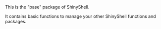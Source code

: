 This is the "base" package of ShinyShell. 

It contains basic functions to manage your other ShinyShell functions and packages.


